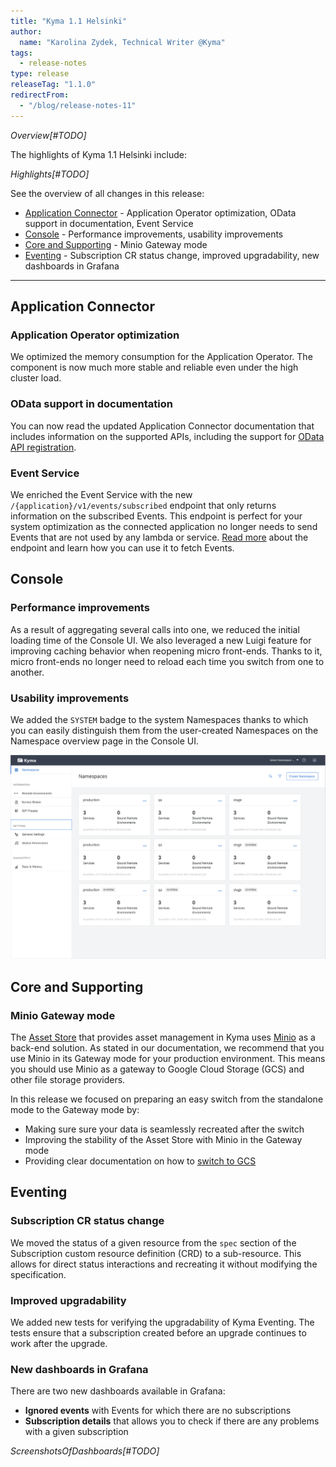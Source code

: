 ```yaml
---
title: "Kyma 1.1 Helsinki"
author:
  name: "Karolina Zydek, Technical Writer @Kyma"
tags:
  - release-notes
type: release
releaseTag: "1.1.0"
redirectFrom:
  - "/blog/release-notes-11"
---
```


_Overview[#TODO]_

<!-- overview -->

The highlights of Kyma 1.1 Helsinki include:

_Highlights[#TODO]_

See the overview of all changes in this release:

- [Application Connector](#application-connector) - Application Operator optimization, OData support in documentation, Event Service
- [Console](#console) - Performance improvements, usability improvements
- [Core and Supporting](#core-and-supporting) - Minio Gateway mode
- [Eventing](#eventing) - Subscription CR status change, improved upgradability, new dashboards in Grafana

---

## Application Connector

### Application Operator optimization

We optimized the memory consumption for the Application Operator. The component is now much more stable and reliable even under the high cluster load.

### OData support in documentation

You can now read the updated Application Connector documentation that includes information on the supported APIs, including the support for [OData API registration](/docs/1.1/components/application-connector/#overview-overview-supported-apis).

### Event Service

We enriched the Event Service with the new `/{application}/v1/events/subscribed` endpoint that only returns information on the subscribed Events. This endpoint is perfect for your system optimization as the connected application no longer needs to send Events that are not used by any lambda or service. [Read more](/docs/1.1/components/application-connector/#api-event-service) about the endpoint and learn how you can use it to fetch Events.

## Console

### Performance improvements  

As a result of aggregating several calls into one, we reduced the initial loading time of the Console UI. We also leveraged a new Luigi feature for improving caching behavior when reopening micro front-ends. Thanks to it, micro front-ends no longer need to reload each time you switch from one to another.

### Usability improvements

We added the `SYSTEM` badge to the system Namespaces thanks to which you can easily distinguish them from the user-created Namespaces on the Namespace overview page in the Console UI.

![Namespace overview](./namespaces-overview.png)

## Core and Supporting

### Minio Gateway mode

The [Asset Store](/docs/1.1/components/asset-store) that provides asset management in Kyma uses [Minio](https://min.io/) as a back-end solution. As stated in our documentation, we recommend that you use Minio in its Gateway mode for your production environment. This means you should use Minio as a gateway to Google Cloud Storage (GCS) and other file storage providers.

In this release we focused on preparing an easy switch from the standalone mode to the Gateway mode by:
- Making sure sure your data is seamlessly recreated after the switch
- Improving the stability of the Asset Store with Minio in the Gateway mode
- Providing clear documentation on how to [switch to GCS](/docs/1.1/components/asset-store/#tutorials-set-minio-to-the-google-cloud-storage-gateway-mode)

## Eventing

### Subscription CR status change

We moved the status of a given resource from the `spec` section of the Subscription custom resource definition (CRD) to a sub-resource. This allows for direct status interactions and recreating it without modifying the specification.

### Improved upgradability

We added new tests for verifying the upgradability of Kyma Eventing. The tests ensure that a subscription created before an upgrade continues to work after the upgrade.

### New dashboards in Grafana

There are two new dashboards available in Grafana:
- **Ignored events** with Events for which there are no subscriptions
- **Subscription details** that allows you to check if there are any problems with a given subscription

_ScreenshotsOfDashboards[#TODO]_
